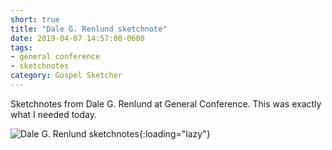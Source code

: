 ```yaml
---
short: true
title: "Dale G. Renlund sketchnote"
date: 2019-04-07 14:57:00-0600
tags:
- general conference
- sketchnotes
category: Gospel Sketcher
---
```


Sketchnotes from Dale G. Renlund at General Conference. This was exactly what I needed today.

![Dale G. Renlund sketchnotes](https://media.bennorris.org/images/gospelsketcher/general-conference/apr-2019/sun-am-renlund-sketchnote.jpg){:loading="lazy"}
